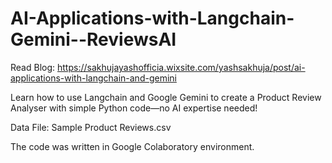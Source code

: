 # AI-Applications-with-Langchain-Gemini--ReviewsAI

Read Blog: https://sakhujayashofficia.wixsite.com/yashsakhuja/post/ai-applications-with-langchain-and-gemini

Learn how to use Langchain and Google Gemini to create a Product Review Analyser with simple Python code—no AI expertise needed!

Data File: Sample Product Reviews.csv

The code was written in Google Colaboratory environment.
